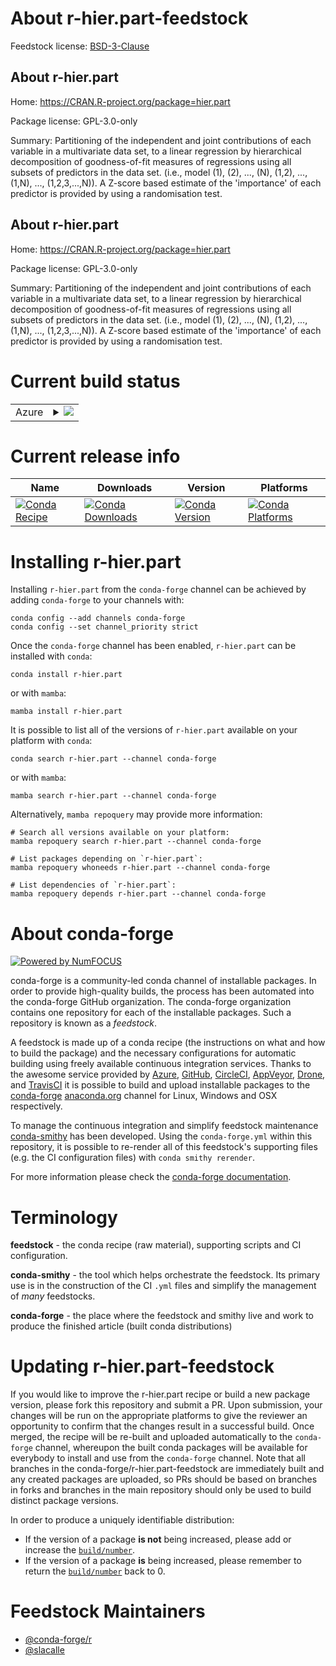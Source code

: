 About r-hier.part-feedstock
===========================

Feedstock license: [BSD-3-Clause](https://github.com/conda-forge/r-hier.part-feedstock/blob/main/LICENSE.txt)


About r-hier.part
-----------------

Home: https://CRAN.R-project.org/package=hier.part

Package license: GPL-3.0-only

Summary: Partitioning of the independent and joint contributions of each variable in a multivariate data set, to a linear regression by hierarchical decomposition of goodness-of-fit measures of regressions using all subsets of predictors in the data set. (i.e., model (1), (2), ..., (N), (1,2), ..., (1,N), ..., (1,2,3,...,N)). A Z-score based estimate of the 'importance' of each predictor is provided by using a randomisation test.

About r-hier.part
-----------------

Home: https://CRAN.R-project.org/package=hier.part

Package license: GPL-3.0-only

Summary: Partitioning of the independent and joint contributions of each variable in a multivariate data set, to a linear regression by hierarchical decomposition of goodness-of-fit measures of regressions using all subsets of predictors in the data set. (i.e., model (1), (2), ..., (N), (1,2), ..., (1,N), ..., (1,2,3,...,N)). A Z-score based estimate of the 'importance' of each predictor is provided by using a randomisation test.

Current build status
====================


<table>
    
  <tr>
    <td>Azure</td>
    <td>
      <details>
        <summary>
          <a href="https://dev.azure.com/conda-forge/feedstock-builds/_build/latest?definitionId=3418&branchName=main">
            <img src="https://dev.azure.com/conda-forge/feedstock-builds/_apis/build/status/r-hier.part-feedstock?branchName=main">
          </a>
        </summary>
        <table>
          <thead><tr><th>Variant</th><th>Status</th></tr></thead>
          <tbody><tr>
              <td>linux_64_r_base4.4</td>
              <td>
                <a href="https://dev.azure.com/conda-forge/feedstock-builds/_build/latest?definitionId=3418&branchName=main">
                  <img src="https://dev.azure.com/conda-forge/feedstock-builds/_apis/build/status/r-hier.part-feedstock?branchName=main&jobName=linux&configuration=linux%20linux_64_r_base4.4" alt="variant">
                </a>
              </td>
            </tr><tr>
              <td>linux_64_r_base4.5</td>
              <td>
                <a href="https://dev.azure.com/conda-forge/feedstock-builds/_build/latest?definitionId=3418&branchName=main">
                  <img src="https://dev.azure.com/conda-forge/feedstock-builds/_apis/build/status/r-hier.part-feedstock?branchName=main&jobName=linux&configuration=linux%20linux_64_r_base4.5" alt="variant">
                </a>
              </td>
            </tr><tr>
              <td>osx_64_r_base4.4</td>
              <td>
                <a href="https://dev.azure.com/conda-forge/feedstock-builds/_build/latest?definitionId=3418&branchName=main">
                  <img src="https://dev.azure.com/conda-forge/feedstock-builds/_apis/build/status/r-hier.part-feedstock?branchName=main&jobName=osx&configuration=osx%20osx_64_r_base4.4" alt="variant">
                </a>
              </td>
            </tr><tr>
              <td>osx_64_r_base4.5</td>
              <td>
                <a href="https://dev.azure.com/conda-forge/feedstock-builds/_build/latest?definitionId=3418&branchName=main">
                  <img src="https://dev.azure.com/conda-forge/feedstock-builds/_apis/build/status/r-hier.part-feedstock?branchName=main&jobName=osx&configuration=osx%20osx_64_r_base4.5" alt="variant">
                </a>
              </td>
            </tr><tr>
              <td>win_64_r_base4.4</td>
              <td>
                <a href="https://dev.azure.com/conda-forge/feedstock-builds/_build/latest?definitionId=3418&branchName=main">
                  <img src="https://dev.azure.com/conda-forge/feedstock-builds/_apis/build/status/r-hier.part-feedstock?branchName=main&jobName=win&configuration=win%20win_64_r_base4.4" alt="variant">
                </a>
              </td>
            </tr><tr>
              <td>win_64_r_base4.5</td>
              <td>
                <a href="https://dev.azure.com/conda-forge/feedstock-builds/_build/latest?definitionId=3418&branchName=main">
                  <img src="https://dev.azure.com/conda-forge/feedstock-builds/_apis/build/status/r-hier.part-feedstock?branchName=main&jobName=win&configuration=win%20win_64_r_base4.5" alt="variant">
                </a>
              </td>
            </tr>
          </tbody>
        </table>
      </details>
    </td>
  </tr>
</table>

Current release info
====================

| Name | Downloads | Version | Platforms |
| --- | --- | --- | --- |
| [![Conda Recipe](https://img.shields.io/badge/recipe-r--hier.part-green.svg)](https://anaconda.org/conda-forge/r-hier.part) | [![Conda Downloads](https://img.shields.io/conda/dn/conda-forge/r-hier.part.svg)](https://anaconda.org/conda-forge/r-hier.part) | [![Conda Version](https://img.shields.io/conda/vn/conda-forge/r-hier.part.svg)](https://anaconda.org/conda-forge/r-hier.part) | [![Conda Platforms](https://img.shields.io/conda/pn/conda-forge/r-hier.part.svg)](https://anaconda.org/conda-forge/r-hier.part) |

Installing r-hier.part
======================

Installing `r-hier.part` from the `conda-forge` channel can be achieved by adding `conda-forge` to your channels with:

```
conda config --add channels conda-forge
conda config --set channel_priority strict
```

Once the `conda-forge` channel has been enabled, `r-hier.part` can be installed with `conda`:

```
conda install r-hier.part
```

or with `mamba`:

```
mamba install r-hier.part
```

It is possible to list all of the versions of `r-hier.part` available on your platform with `conda`:

```
conda search r-hier.part --channel conda-forge
```

or with `mamba`:

```
mamba search r-hier.part --channel conda-forge
```

Alternatively, `mamba repoquery` may provide more information:

```
# Search all versions available on your platform:
mamba repoquery search r-hier.part --channel conda-forge

# List packages depending on `r-hier.part`:
mamba repoquery whoneeds r-hier.part --channel conda-forge

# List dependencies of `r-hier.part`:
mamba repoquery depends r-hier.part --channel conda-forge
```


About conda-forge
=================

[![Powered by
NumFOCUS](https://img.shields.io/badge/powered%20by-NumFOCUS-orange.svg?style=flat&colorA=E1523D&colorB=007D8A)](https://numfocus.org)

conda-forge is a community-led conda channel of installable packages.
In order to provide high-quality builds, the process has been automated into the
conda-forge GitHub organization. The conda-forge organization contains one repository
for each of the installable packages. Such a repository is known as a *feedstock*.

A feedstock is made up of a conda recipe (the instructions on what and how to build
the package) and the necessary configurations for automatic building using freely
available continuous integration services. Thanks to the awesome service provided by
[Azure](https://azure.microsoft.com/en-us/services/devops/), [GitHub](https://github.com/),
[CircleCI](https://circleci.com/), [AppVeyor](https://www.appveyor.com/),
[Drone](https://cloud.drone.io/welcome), and [TravisCI](https://travis-ci.com/)
it is possible to build and upload installable packages to the
[conda-forge](https://anaconda.org/conda-forge) [anaconda.org](https://anaconda.org/)
channel for Linux, Windows and OSX respectively.

To manage the continuous integration and simplify feedstock maintenance
[conda-smithy](https://github.com/conda-forge/conda-smithy) has been developed.
Using the ``conda-forge.yml`` within this repository, it is possible to re-render all of
this feedstock's supporting files (e.g. the CI configuration files) with ``conda smithy rerender``.

For more information please check the [conda-forge documentation](https://conda-forge.org/docs/).

Terminology
===========

**feedstock** - the conda recipe (raw material), supporting scripts and CI configuration.

**conda-smithy** - the tool which helps orchestrate the feedstock.
                   Its primary use is in the construction of the CI ``.yml`` files
                   and simplify the management of *many* feedstocks.

**conda-forge** - the place where the feedstock and smithy live and work to
                  produce the finished article (built conda distributions)


Updating r-hier.part-feedstock
==============================

If you would like to improve the r-hier.part recipe or build a new
package version, please fork this repository and submit a PR. Upon submission,
your changes will be run on the appropriate platforms to give the reviewer an
opportunity to confirm that the changes result in a successful build. Once
merged, the recipe will be re-built and uploaded automatically to the
`conda-forge` channel, whereupon the built conda packages will be available for
everybody to install and use from the `conda-forge` channel.
Note that all branches in the conda-forge/r-hier.part-feedstock are
immediately built and any created packages are uploaded, so PRs should be based
on branches in forks and branches in the main repository should only be used to
build distinct package versions.

In order to produce a uniquely identifiable distribution:
 * If the version of a package **is not** being increased, please add or increase
   the [``build/number``](https://docs.conda.io/projects/conda-build/en/latest/resources/define-metadata.html#build-number-and-string).
 * If the version of a package **is** being increased, please remember to return
   the [``build/number``](https://docs.conda.io/projects/conda-build/en/latest/resources/define-metadata.html#build-number-and-string)
   back to 0.

Feedstock Maintainers
=====================

* [@conda-forge/r](https://github.com/orgs/conda-forge/teams/r/)
* [@slacalle](https://github.com/slacalle/)

